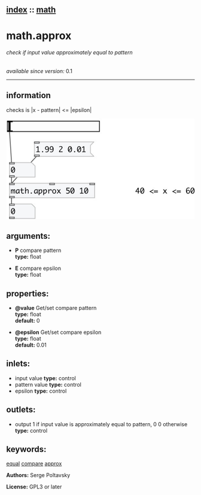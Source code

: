 [index](index.html) :: [math](category_math.html)
---

# math.approx

###### check if input value approximately equal to pattern

*available since version:* 0.1

---


## information
checks is |x - pattern| &lt;= |epsilon|



[![example](../examples/img/math.approx.jpg)](../examples/pd/math.approx.pd)



## arguments:

* **P**
compare pattern<br>
__type:__ float<br>

* **E**
compare epsilon<br>
__type:__ float<br>





## properties:

* **@value** 
Get/set compare pattern<br>
__type:__ float<br>
__default:__ 0<br>

* **@epsilon** 
Get/set compare epsilon<br>
__type:__ float<br>
__default:__ 0.01<br>



## inlets:

* input value 
__type:__ control<br>
* pattern value 
__type:__ control<br>
* epsilon 
__type:__ control<br>



## outlets:

* output 1 if input value is approximately equal to pattern, 0 0
            otherwise
__type:__ control<br>



## keywords:

[equal](keywords/equal.html)
[compare](keywords/compare.html)
[approx](keywords/approx.html)






**Authors:** Serge Poltavsky




**License:** GPL3 or later





